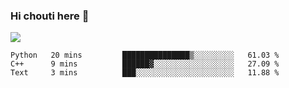 ### Hi chouti here 👋

![](https://github-readme-stats.vercel.app/api?username=l0nl1f3)

<!--START_SECTION:waka-->
```text
Python   20 mins         ███████████████▒░░░░░░░░░   61.03 % 
C++      9 mins          ██████▓░░░░░░░░░░░░░░░░░░   27.09 % 
Text     3 mins          ███░░░░░░░░░░░░░░░░░░░░░░   11.88 % 
```
<!--END_SECTION:waka-->

<!--
**l0nl1f3/l0nl1f3** is a ✨ _special_ ✨ repository because its `README.md` (this file) appears on your GitHub profile.

Here are some ideas to get you started:

- 🔭 I’m currently working on ...
- 🌱 I’m currently learning ...
- 👯 I’m looking to collaborate on ...
- 🤔 I’m looking for help with ...
- 💬 Ask me about ...
- 📫 How to reach me: ...
- 😄 Pronouns: ...
- ⚡ Fun fact: ...
-->
